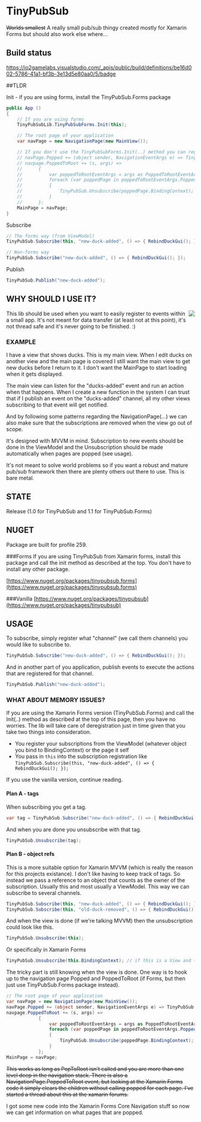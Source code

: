 # TinyPubSub
<del>Worlds smallest</del> A really small pub/sub thingy created mostly for Xamarin Forms but should also work else where...

## Build status

https://io2gamelabs.visualstudio.com/_apis/public/build/definitions/be16d002-5786-41a1-bf3b-3e13d5e80aa0/5/badge

##TLDR

Init - if you are using forms, install the TinyPubSub.Forms package

```csharp
public App ()
{
    // If you are using forms
    TinyPubSubLib.TinyPubSubForms.Init(this);

	// The root page of your application
	var navPage = new NavigationPage(new MainView());

    // If you don't use the TinyPubSubForms.Init(..) method you can register the events yourself like this
	// navPage.Popped += (object sender, NavigationEventArgs e) => TinyPubSub.Unsubscribe(e.Page.BindingContext);
	// navpage.PoppedToRoot += (s, args) =>
	//		{
	//			var poppedToRootEventArgs = args as PoppedToRootEventArgs;
	//			foreach (var poppedPage in poppedToRootEventArgs.PoppedPages)
	//			{
	//				TinyPubSub.Unsubscribe(poppedPage.BindingContext);
	//			}
	//		};
	MainPage = navPage;
}

```

Subscribe

```csharp
// The forms way (from ViewModel)
TinyPubSub.Subscribe(this, "new-duck-added", () => { RebindDuckGui(); });

// Non-forms way
TinyPubSub.Subscribe("new-duck-added", () => { RebindDuckGui(); });
```


Publish

```csharp
TinyPubSub.Publish("new-duck-added");
```

## WHY SHOULD I USE IT?

<img align="right" src="http://i.imgur.com/p0xJYYC.png">

This lib should be used when you want to easily register to events within a small app. It's not meant for data transfer (at least not at this point), it's not thread safe and it's never going to be finished. :)

### EXAMPLE
I have a view that shows ducks. This is my main view. When I edit ducks on another view and the main page is covered I still want the main view to get new ducks before I return to it. I don't want the MainPage to start loading when it gets displayed. 

The main view can listen for the "ducks-added" event and run an action when that happens. When I create a new function in the system I can trust that if I publish an event on the "ducks-added" channel, all my other views subscribing to that event will get notified.

And by following some patterns regarding the NavigationPage(...) we can also make sure that the subscriptions are removed when the view go out of scope.

It's designed with MVVM in mind. Subscription to new events should be done in the ViewModel and the Unsubscription should be made automatically when pages are popped (see usage).

It's not meant to solve world problems so if you want a robust and mature pub/sub framework then there are plenty others out there to use. This is bare metal.

## STATE

Release (1.0 for TinyPubSub and 1.1 for TinyPubSub.Forms)

## NUGET

Package are built for profile 259.

###Forms
If you are using TinyPubSub from Xamarin forms, install this package and call the init method as described at the top. You don't have to install any other package.

[https://www.nuget.org/packages/tinypubsub.forms](https://www.nuget.org/packages/tinypubsub.forms)

###Vanilla
[https://www.nuget.org/packages/tinypubsub](https://www.nuget.org/packages/tinypubsub)


## USAGE

To subscribe, simply register what "channel" (we call them channels) you would like to subscribe to.

```c#
TinyPubSub.Subscribe("new-duck-added", () => { RebindDuckGui(); });
```

And in another part of you application, publish events to execute the actions that are registered for that channel.

```c#
TinyPubSub.Publish("new-duck-added");
```

### WHAT ABOUT MEMORY ISSUES?

If you are using the Xamarin Forms version (TinyPubSub.Forms) and call the Init(..) method as described at the top of this page, then you have no worries. The lib will take care of deregistration just in time given that you take two things into consideration.

* You register your subscriptions from the ViewModel (whatever object you bind to BindingContext) or the page it self
* You pass in `this` into the subscription registration like `TinyPubSub.Subscribe(this, "new-duck-added", () => { RebindDuckGui(); });`

If you use the vanilla version, continue reading.

#### Plan A - tags

When subscribing you get a tag.

```c#
var tag = TinyPubSub.Subscribe("new-duck-added", () => { RebindDuckGui(); });
```

And when you are done you unsubscribe with that tag.

```c#
TinyPubSub.Unsubscribe(tag);
```

#### Plan B - object refs

This is a more suitable option for Xamarin MVVM (which is really the reason for this projects existance). I don't like having to keep track of tags. So instead we pass a reference to an object that counts as the owner of the subscription. Usually this and most usually a ViewModel. This way we can subscribe to several channels.

```c#
TinyPubSub.Subscribe(this, "new-duck-added", () => { RebindDuckGui(); });
TinyPubSub.Subscribe(this, "old-duck-removed", () => { RebindDuckGui(); });
```

And when the view is done (if we're talking MVVM) then the unsubscription could look like this.

```c#
TinyPubSub.Unsubscribe(this);
```

Or specifically in Xamarin Forms

```c#
TinyPubSub.Unsubscribe(this.BindingContext); // if this is a View and the Binding context the view model
```

The tricky part is still knowing when the view is done. One way is to hook up to the navigation page Popped and PoppedToRoot (if Forms, but then just use TinyPubSub.Forms package instead).

```c#
// The root page of your application
var navPage = new NavigationPage(new MainView());
navPage.Popped += (object sender, NavigationEventArgs e) => TinyPubSub.Unsubscribe(e.Page.BindingContext);
navpage.PoppedToRoot += (s, args) =>
			{
				var poppedToRootEventArgs = args as PoppedToRootEventArgs;
				foreach (var poppedPage in poppedToRootEventArgs.PoppedPages)
				{
					TinyPubSub.Unsubscribe(poppedPage.BindingContext);
				}
			};
MainPage = navPage;
```
<del>This works as long as PopToRoot isn't called and you are more than one level deep in the navigation stack. There is also a NavigationPage.PoppedToRoot event, but looking at the Xamarin Forms code it simply clears the children without calling popped for each page. I've started a thread about this at the xamarin forums. </del>

I got some new code into the Xamarin Forms Core Navigation stuff so now we can get information on what pages that are popped.
